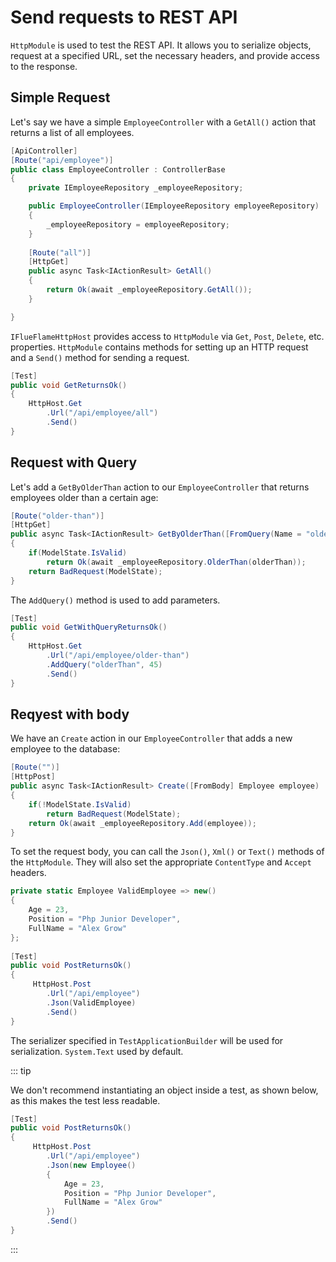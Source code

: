 # Send requests to REST API

`HttpModule` is used to test the REST API. It allows you to serialize objects, request at a specified URL, set the necessary headers, and provide access to the response.

## Simple Request

Let's say we have a simple `EmployeeController` with a `GetAll()` action that returns a list of all employees.

```csharp
[ApiController]
[Route("api/employee")]
public class EmployeeController : ControllerBase
{
    private IEmployeeRepository _employeeRepository;

    public EmployeeController(IEmployeeRepository employeeRepository)
    {
        _employeeRepository = employeeRepository;
    }
    
    [Route("all")]
    [HttpGet]
    public async Task<IActionResult> GetAll()
    {
        return Ok(await _employeeRepository.GetAll());
    }

}
```

`IFlueFlameHttpHost` provides access to `HttpModule` via `Get`, `Post`, `Delete`, etc. properties.
`HttpModule` contains methods for setting up an HTTP request and a `Send()` method for sending a request.

```csharp
[Test]
public void GetReturnsOk()
{
    HttpHost.Get
        .Url("/api/employee/all")
        .Send()
}
```

## Request with Query

Let's add a `GetByOlderThan` action to our `EmployeeController` that returns employees older than a certain age:

```csharp
[Route("older-than")]
[HttpGet]
public async Task<IActionResult> GetByOlderThan([FromQuery(Name = "olderThan"), Range(18, 99)] int olderThan)
{
    if(ModelState.IsValid)
        return Ok(await _employeeRepository.OlderThan(olderThan));
    return BadRequest(ModelState);
}
```

The `AddQuery()` method is used to add parameters.

```csharp
[Test]
public void GetWithQueryReturnsOk()
{
    HttpHost.Get
        .Url("/api/employee/older-than")
        .AddQuery("olderThan", 45)
        .Send()
}
```

## Reqyest with body

We have an `Create` action in our `EmployeeController` that adds a new employee to the database:

```csharp
[Route("")]
[HttpPost]
public async Task<IActionResult> Create([FromBody] Employee employee)
{
    if(!ModelState.IsValid)
        return BadRequest(ModelState);
    return Ok(await _employeeRepository.Add(employee));
}
```

To set the request body, you can call the `Json()`, `Xml()` or `Text()` methods of the `HttpModule`. They will also set the appropriate `ContentType` and `Accept` headers.

```csharp
private static Employee ValidEmployee => new()
{
    Age = 23,
    Position = "Php Junior Developer",
    FullName = "Alex Grow"
};
        
[Test]
public void PostReturnsOk()
{
     HttpHost.Post
        .Url("/api/employee")
        .Json(ValidEmployee)
        .Send()
}
```

The serializer specified in `TestApplicationBuilder` will be used for serialization. `System.Text` used by default.

::: tip

We don't recommend instantiating an object inside a test, as shown below, as this makes the test less readable.


```csharp   
[Test]
public void PostReturnsOk()
{
     HttpHost.Post
        .Url("/api/employee")
        .Json(new Employee() 
        {       
            Age = 23,
            Position = "Php Junior Developer",
            FullName = "Alex Grow"
        })
        .Send()
}
```

:::

